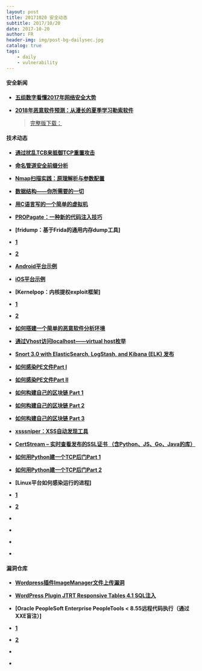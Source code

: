 ```yaml
---
layout: post
title: 20171020 安全动态
subtitle: 2017/10/20
date: 2017-10-20
author: FR
header-img: img/post-bg-dailysec.jpg
catalog: true
tags:
    - daily
    - vulnerability
---
```

#### 安全新闻
- **[五组数字看懂2017年网络安全大势](https://www.csoonline.com/article/3153707/security/top-5-cybersecurity-facts-figures-and-statistics-for-2017.html)**

- **[2018年恶意软件预测：从漫长的夏季学习勒索软件](https://nakedsecurity.sophos.com/2017/11/03/2018-malware-forecast-learning-from-the-long-summer-of-ransomware/)** 
    > [完整版下载：](https://www.sophos.com/en-us/en-us/medialibrary/PDFs/technical-papers/malware-forecast-2018.pdf?la=en)

#### 技术动态
- **[通过扰乱TCB来抵御TCP重置攻击](https://github.com/seclab-ucr/INTANG)**

- **[命名管道安全前缀分析](https://tyranidslair.blogspot.co.uk/2017/11/named-pipe-secure-prefixes.html)**

- **[Nmap扫描实践：原理解析与参数配置](http://www.kalitut.com/2017/11/nmap-scan-systems-for-open-ports.html)**

- **[数据结构——你所需要的一切](https://medium.freecodecamp.org/all-you-need-to-know-about-tree-data-structures-bceacb85490c)**

- **[用C语言写的一个简单的虚拟机](https://github.com/rmccullagh/como-lang-ng/blob/master/vm/simple.c)**

- **[PROPagate：一种新的代码注入技巧](http://www.hexacorn.com/blog/2017/11/03/propagate-a-new-code-injection-trick-64-bit-and-32-bit/)**

- **[fridump：基于Frida的通用内存dump工具]**
- **[1](http://pentestcorner.com/introduction-to-fridump/)**
- **[2](https://github.com/Nightbringer21/fridump)**
- **[Android平台示例](http://pentestcorner.com/fridump-android-examples/)**
- **[iOS平台示例](http://pentestcorner.com/fridump-ios-examples/)**

- **[Kernelpop：内核提权exploit框架]**
- **[1](http://www.kitploit.com/2017/11/kernelpop-kernel-privilege-escalation.html )**
- **[2](https://github.com/spencerdodd/kernelpop)**

- **[如何搭建一个简单的恶意软件分析环境](https://www.malwaretech.com/2017/11/creating-a-simple-free-malware-analysis-environment.html)**

- **[通过Vhost访问localhost——virtual host枚举](https://blog.securitybreached.org/2017/11/04/access-localhost-via-virtual-host-virtual-host-enumeration/)**

- **[Snort 3.0 with ElasticSearch, LogStash, and Kibana (ELK) 发布](http://blog.snort.org/2017/11/snort-30-with-elasticsearch-logstash.html)**

- **[如何感染PE文件Part I](https://0x00sec.org/t/pe-file-infection/401 )**
- **[如何感染PE文件Part II](https://0x00sec.org/t/pe-file-infection-part-ii/4135 )**

- **[如何构建自己的区块链 Part 1](https://bigishdata.com/2017/10/17/write-your-own-blockchain-part-1-creating-storing-syncing-displaying-mining-and-proving-work/)**
- **[如何构建自己的区块链 Part 2](https://bigishdata.com/2017/10/27/build-your-own-blockchain-part-2-syncing-chains-from-different-nodes/)**
- **[如何构建自己的区块链 Part 3](https://bigishdata.com/2017/11/02/build-your-own-blockchain-part-3-writing-nodes-that-mine/)**

- **[xsssniper：XSS自动发现工具](https://securityonline.info/xsssniper-automatic-xss-discovery-tool/)**

- **[CertStream – 实时查看发布的SSL证书 （含Python、JS、Go、Java的库）](https://certstream.calidog.io/)**

- **[如何用Python建一个TCP后门Part 1](https://0x00sec.org/t/how-to-make-a-reverse-tcp-backdoor-in-python-part-1/1038)**
- **[如何用Python建一个TCP后门Part 2](https://0x00sec.org/t/how-to-make-a-reverse-tcp-backdoor-in-python-part-2/1040)**

- **[Linux平台如何感染运行的进程]**
- **[1](https://0x00sec.org/t/linux-infecting-running-processes/1097 )**
- **[2](https://github.com/0x00pf/0x00sec_code/tree/master/mem_inject )**

- **[]()**

- **[]()**

- **[]()**

- **[]()**

#### 漏洞仓库
- **[Wordpress插件ImageManager文件上传漏洞](https://cxsecurity.com/issue/WLB-2017110031)**

- **[WordPress Plugin JTRT Responsive Tables 4.1 SQL注入](https://www.exploit-db.com/exploits/43110/)**

- **[Oracle PeopleSoft Enterprise PeopleTools < 8.55远程代码执行（通过XXE盲注）]**
- **[1](https://www.exploit-db.com/exploits/43114/ )**
- **[2](https://www.ambionics.io/blog/oracle-peoplesoft-xxe-to-rce)**

- **[]()**

- **[]()**
